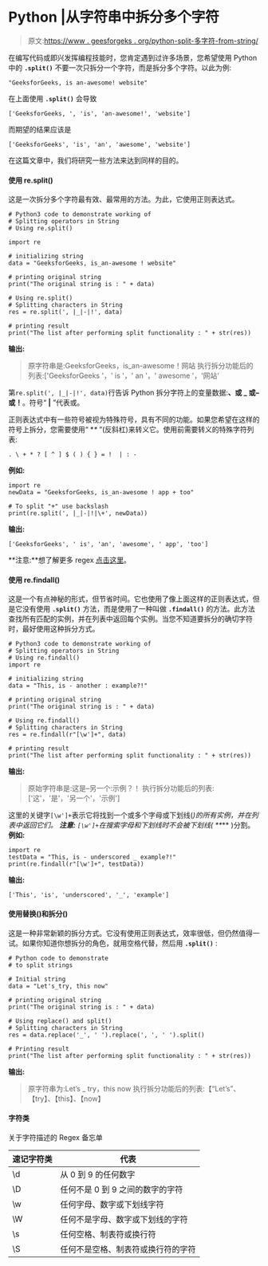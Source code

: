 # Python |从字符串中拆分多个字符

> 原文:[https://www . geesforgeks . org/python-split-多字符-from-string/](https://www.geeksforgeeks.org/python-split-multiple-characters-from-string/)

在编写代码或即兴发挥编程技能时，您肯定遇到过许多场景，您希望使用 Python 中的 **`.split()`** 不要一次只拆分一个字符，而是拆分多个字符。以此为例:

```
"GeeksforGeeks, is an-awesome! website"
```

在上面使用 **`.split()`** 会导致

```
['GeeksforGeeks, ', 'is', 'an-awesome!', 'website']
```

而期望的结果应该是

```
['GeeksforGeeks', 'is', 'an', 'awesome', 'website']
```

在这篇文章中，我们将研究一些方法来达到同样的目的。

#### 使用 re.split()

这是一次拆分多个字符最有效、最常用的方法。为此，它使用正则表达式。

```
# Python3 code to demonstrate working of 
# Splitting operators in String 
# Using re.split() 

import re

# initializing string
data = "GeeksforGeeks, is_an-awesome ! website"

# printing original string  
print("The original string is : " + data) 

# Using re.split() 
# Splitting characters in String 
res = re.split(', |_|-|!', data)

# printing result  
print("The list after performing split functionality : " + str(res)) 
```

**输出:**

> 原字符串是:GeeksforGeeks，is_an-awesome！网站
> 执行拆分功能后的列表:['GeeksforGeeks '，' is '，' an '，' awesome '，'网站'

第`re.split(', |_|-|!', data)`行告诉 Python 拆分字符上的变量数据:**、**或 **_** 或**–**或**！**。符号“ **|** ”代表或。

正则表达式中有一些符号被视为特殊符号，具有不同的功能。如果您希望在这样的符号上拆分，您需要使用“ **\** ”(反斜杠)来转义它。使用前需要转义的特殊字符列表:

```
. \ + * ? [ ^ ] $ ( ) { } = !  | : -
```

**例如:**

```
import re
newData = "GeeksforGeeks, is_an-awesome ! app + too"

# To split "+" use backslash
print(re.split(', |_|-|!|\+', newData))
```

**输出:**

```
['GeeksforGeeks', ' is', 'an', 'awesome', ' app', 'too']
```

**注意:**想了解更多 regex [点击这里](https://www.geeksforgeeks.org/regular-expression-python-examples-set-1/)。

#### 使用 re.findall()

这是一个有点神秘的形式，但节省时间。它也使用了像上面这样的正则表达式，但是它没有使用 **`.split()`** 方法，而是使用了一种叫做 **`.findall()`** 的方法。此方法查找所有匹配的实例，并在列表中返回每个实例。当您不知道要拆分的确切字符时，最好使用这种拆分方式。

```
# Python3 code to demonstrate working of 
# Splitting operators in String 
# Using re.findall() 
import re

# initializing string  
data = "This, is - another : example?!"

# printing original string  
print("The original string is : " + data) 

# Using re.findall() 
# Splitting characters in String 
res = re.findall(r"[\w']+", data)

# printing result  
print("The list after performing split functionality : " + str(res)) 
```

**输出:**

> 原始字符串是:这是–另一个:示例？！
> 执行拆分功能后的列表:['这'，'是'，'另一个'，'示例']

这里的关键字`[\w']+`表示它将找到一个或多个字母或下划线(_)的所有实例，并在列表中返回它们。
**注意:** `[\w']+`在搜索字母和下划线时不会被下划线( **_** )分割。
**例如:**

```
import re
testData = "This, is - underscored _ example?!"
print(re.findall(r"[\w']+", testData))
```

**输出:**

```
['This', 'is', 'underscored', '_', 'example']
```

#### 使用替换()和拆分()

这是一种非常新颖的拆分方式。它没有使用正则表达式，效率很低，但仍然值得一试。如果你知道你想拆分的角色，就用空格代替，然后用 **`.split()`** :

```
# Python code to demonstrate  
# to split strings 

# Initial string
data = "Let's_try, this now"

# printing original string  
print("The original string is : " + data) 

# Using replace() and split() 
# Splitting characters in String  
res = data.replace('_', ' ').replace(', ', ' ').split()

# Printing result
print("The list after performing split functionality : " + str(res)) 
```

**输出:**

> 原字符串为:Let’s _ try，this now
> 执行拆分功能后的列表:【“Let’s”、【try】、【this】、【now】

#### 字符类

关于字符描述的 Regex 备忘单

| 速记字符类 | 代表 |
| --- | --- |
| \d | 从 0 到 9 的任何数字 |
| \D | 任何不是 0 到 9 之间的数字的字符 |
| \w | 任何字母、数字或下划线字符 |
| \W | 任何不是字母、数字或下划线的字符 |
| \s | 任何空格、制表符或换行符 |
| \S | 任何不是空格、制表符或换行符的字符 |